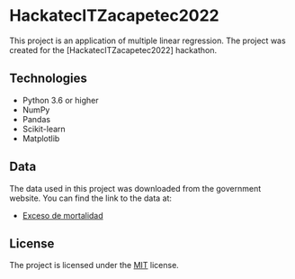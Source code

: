 
# HackatecITZacapetec2022

This project is an application of multiple linear regression. The project was created for the [HackatecITZacapetec2022] hackathon.

## Technologies
- Python 3.6 or higher
- NumPy
- Pandas
- Scikit-learn
- Matplotlib

## Data

The data used in this project was downloaded from the government website. You can find the link to the data at:
- [Exceso de mortalidad](http://www.dgis.salud.gob.mx/contenidos/basesdedatos/da_exceso_mortalidad_mexico_gobmx.html)

## License
The project is licensed under the [MIT](https://choosealicense.com/licenses/mit/) license.

